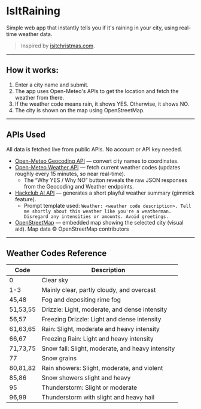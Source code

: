 # IsItRaining

Simple web app that instantly tells you if it's raining in your city, using real-time weather data. 
> Inspired by [isitchristmas.com](https://isitchristmas.com).
---
## How it works:

1. Enter a city name and submit.
2. The app uses Open-Meteo's APIs to get the location and fetch the weather from there.
3. If the weather code means rain, it shows YES. Otherwise, it shows NO.
4. The city is shown on the map using OpenStreetMap.
---
## APIs Used

All data is fetched live from public APIs. No account or API key needed.
- [Open-Meteo Geocoding API](https://open-meteo.com/en/docs/geocoding-api) — convert city names to coordinates.
- [Open-Meteo Weather API](https://open-meteo.com/en/docs) — fetch current weather codes (updates roughly every 15 minutes, so near real-time).
  - The “Why YES / Why NO” button reveals the raw JSON responses from the Geocoding and Weather endpoints.
- [Hackclub AI API](https://ai.hackclub.com/) — generates a short playful weather summary (gimmick feature).
  - Prompt template used: `Weather: <weather code description>. Tell me shortly about this weather like you're a weatherman. Disregard any intensities or amounts. Avoid greetings.`
- [OpenStreetMap](https://www.openstreetmap.org) — embedded map showing the selected city (visual aid). Map data © OpenStreetMap contributors

---

## Weather Codes Reference

| Code      | Description                                         |
|-----------|-----------------------------------------------------|
| 0         | Clear sky                                           |
| 1-3       | Mainly clear, partly cloudy, and overcast           |
| 45,48     | Fog and depositing rime fog                         |
| 51,53,55  | Drizzle: Light, moderate, and dense intensity       |
| 56,57     | Freezing Drizzle: Light and dense intensity         |
| 61,63,65  | Rain: Slight, moderate and heavy intensity          |
| 66,67     | Freezing Rain: Light and heavy intensity            |
| 71,73,75  | Snow fall: Slight, moderate, and heavy intensity    |
| 77        | Snow grains                                         |
| 80,81,82  | Rain showers: Slight, moderate, and violent         |
| 85,86     | Snow showers slight and heavy                       |
| 95        | Thunderstorm: Slight or moderate                    |
| 96,99     | Thunderstorm with slight and heavy hail             |

